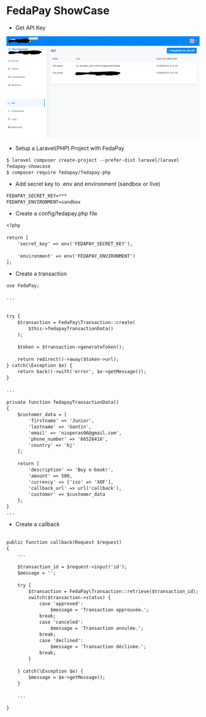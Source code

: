# FedaPay ShowCase

- Get API Key

![FedaPay](keys.png "FedaPay")

- Setup a Laravel(PHP) Project with FedaPay

```
$ laravel composer create-project --prefer-dist laravel/laravel fedapay-showcase
$ composer require fedapay/fedapay-php
```

- Add secret key to .env and environment (sandbox or live)

```
FEDAPAY_SECRET_KEY=***	
FEDAPAY_ENVIRONMENT=sandbox
```

- Create a  config/fedapay.php file

```
<?php

return [
    'secret_key' => env('FEDAPAY_SECRET_KEY'),

    'environment' => env('FEDAPAY_ENVIRONMENT')
];
```

- Create a transaction

```
use FedaPay;

...


try {
    $transaction = FedaPay\Transaction::create(
        $this->fedapayTransactionData()
    );

    $token = $transaction->generateToken();

    return redirect()->away($token->url);
} catch(\Exception $e) {
    return back()->with('error', $e->getMessage());
}

...

private function fedapayTransactionData()
{
    $customer_data = [
        'firstname' => 'Junior',
        'lastname' => 'Gantin',
        'email' => 'nioperas06@gmail.com',
        'phone_number' => '66526416',
        'country' => 'bj'
    ];

    return [
        'description' => 'Buy e-book!',
        'amount' => 500,
        'currency' => ['iso' => 'XOF'],
        'callback_url' => url('callback'),
        'customer' => $customer_data
    ];
}
...

```

- Create a callback

```

public function callback(Request $request)
{
    ...
    
    $transaction_id = $request->input('id');
    $message = '';

    try {
        $transaction = FedaPay\Transaction::retrieve($transaction_id);
        switch($transaction->status) {
            case 'approved':
                $message = 'Transaction approuvée.';
            break;
            case 'canceled':
                $message = 'Transaction annulée.';
            break;
            case 'declined':
                $message = 'Transaction déclinée.';
            break;
        }

    } catch(\Exception $e) {
        $message = $e->getMessage();
    }

    ...

}

```